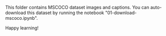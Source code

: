 This folder contains MSCOCO dataset images and captions. You can auto-download this dataset by running the notebook "01-download-mscoco.ipynb".

Happy learning!
